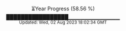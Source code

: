<p align="center">
⏳Year Progress (58.56 %) <br>
█████████████████▁▁▁▁▁▁▁▁▁▁▁▁▁ <br>
<sub>Updated: Wed, 02 Aug 2023 18:02:34 GMT</sub>
</p>

